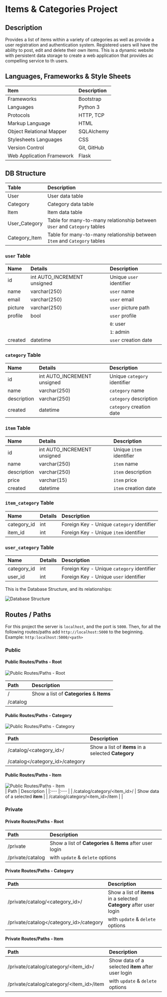 # Items & Categories Project

## Description   
Provides a list of items within a variety of categories as well as provide a user registration and authentication system. Registered users will have the ability to post, edit and delete their own items.
This is a dynamic website with persistent data storage to create a web application that provides ac compelling service to th users.   
 
## Languages, Frameworks & Style Sheets 

| Item                      | Description  |
|:---                       |:---          |
| Frameworks                | Bootstrap    | 
| Languages                 | Python 3     |
| Protocols                 | HTTP, TCP    |
| Markup Language           | HTML         |
| Object Relational Mapper  | SQLAlchemy   |
| Stylesheets Languages     | CSS          |
| Version Control           | Git, GitHub  |
| Web Application Framework | Flask        |

## DB Structure   

| Table         |Description                                                               |
|:---           |:---                                                                      |
| User          | User data table                                                          |
| Category      | Category data table                                                      |
| Item          | Item data table                                                          |
| User_Category | Table for many-to-many relationship between `User` and `Category` tables |
| Category_Item | Table for many-to-many relationship between `Item` and `Category` tables |


### `user` Table   

| Name    | Details                     | Description              |
|:---     |:---                         |:---                      |
| id      | int AUTO_INCREMENT unsigned | Unique `user` identifier |
| name    | varchar(250)                | `user` name              |
| email   | varchar(250)                | `user` email             |
| picture | varchar(250)                | `user` picture path      |
| profile | bool                        | `user` profile           |
|         |                             | `0`: user                |
|         |                             | `1`: admin               |
| created | datetime                    | `user` creation date     |
 
### `category` Table   

| Name        | Details                     | Description                  |
|:---         |:---                         |:---                          |
| id          | int AUTO_INCREMENT unsigned | Unique `category` identifier |
| name        | varchar(250)                | `category` name              |
| description | varchar(250)                | `category` description       |
| created     | datetime                    | `category` creation date     |

### `item` Table   

| Name        | Details                     | Description              |
|:---         |:---                         |:---                      |
| id          | int AUTO_INCREMENT unsigned | Unique `item` identifier |
| name        | varchar(250)                | `item` name              |
| description | varchar(250)                | `item` description       |
| price       | varchar(15)                 | `item` price             |
| created     | datetime                    | `item` creation date     |

### `item_category` Table    

| Name        | Details | Description                                |
|:---         |:---     |:---                                        |
| category_id | int     | Foreign Key - Unique `category` identifier |
| item_id     | int     | Foreign Key - Unique `item` identifier     | 

### `user_category` Table    

| Name        | Details | Description                                |
|:---         |:---     |:---                                        |
| category_id | int     | Foreign Key - Unique `category` identifier |
| user_id     | int     | Foreign Key - Unique `user` identifier     |


This is the Database Structure, and its relationships:   

![Database Structure](./static/images/DB.png)

## Routes / Paths
For this project the server is `localhost`, and the port is `5000`.  Then, for all the following routes/paths  add 
`http://localhost:5000` to the beginning.  Example: `http:localhost:5000/<path>`
### Public
#### Public Routes/Paths - Root   
![Public Routes/Paths - Root](./static/images/1.public_route_main.png)   

| Path     | Description                               |
|:---      |:---                                       |
| /        | Show a list of **Categories** & **Items** |
| /catalog |                                           |   

#### Public Routes/Paths - Category   
![Public Routes/Paths - Category](./static/images/2.public_route_category.png)      

| Path                            | Description                                         |
|:---                             |:---                                                 |
| /catalog/<category_id>/         | Show a list of **items** in a selected **Category** |
| /catalog</category_id>/category |                                                     |   

#### Public Routes/Paths - Item   
![Public Routes/Paths - Item](./static/images/3.public_route_category_item.png)      
| Path                             | Description                      |
|:---                              |:---                              |
| /catalog/category/<item_id>/     | Show data of a selected **item** |
| /catalog/category/<item_id>/item |                                  |


### Private   
#### Private Routes/Paths - Root
| Path             | Description                                                |
|:---              |:---                                                        |
| /private         | Show a list of **Categories** & **Items** after user login |
| /private/catalog |    with `update` & `delete` options                        |   

#### Private Routes/Paths - Category   
| Path                                    | Description                                                          |
|:---                                     |:---                                                                  |
| /private/catalog/<category_id>/         | Show a list of **items** in a selected **Category** after user login |
| /private/catalog</category_id>/category |    with `update` & `delete` options                                  |   

#### Private Routes/Paths - Item   
| Path                                     | Description                                       |
|:---                                      |:---                                               |
| /private/catalog/category/<item_id>/     | Show data of a selected **item** after user login |
| /private/catalog/category/<item_id>/item |    with `update` & `delete` options               |

